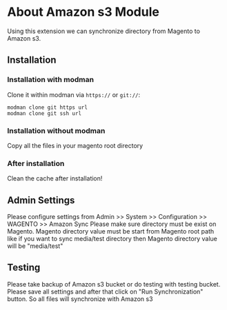 # About Amazon s3 Module

Using this extension we can synchronize directory from Magento to Amazon s3.

## Installation

### Installation with modman

Clone it within modman via `https://` or `git://`:

    modman clone git https url
    modman clone git ssh url

### Installation without modman

Copy all the files in your magento root directory

### After installation

Clean the cache after installation!

## Admin Settings

Please configure settings from Admin >> System >> Configuration >> WAGENTO >> Amazon Sync
Please make sure directory must be exist on Magento.
Magento directory value must be start from Magento root path like if you want to sync media/test directory then
Magento directory value will be "media/test"

## Testing

Please take backup of Amazon s3 bucket or do testing with testing bucket.
Please save all settings and after that click on "Run Synchronization" button. So all files will synchronize with Amazon s3
